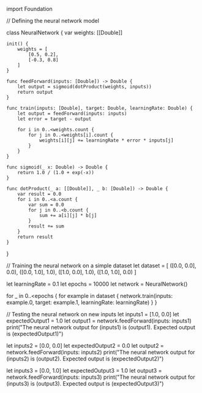 import Foundation

// Defining the neural network model

class NeuralNetwork {
    var weights: [[Double]]
    
    init() {
        weights = [
            [0.5, 0.2],
            [-0.3, 0.8]
        ]
    }
    
    func feedForward(inputs: [Double]) -> Double {
        let output = sigmoid(dotProduct(weights, inputs))
        return output
    }
    
    func train(inputs: [Double], target: Double, learningRate: Double) {
        let output = feedForward(inputs: inputs)
        let error = target - output
        
        for i in 0..<weights.count {
            for j in 0..<weights[i].count {
                weights[i][j] += learningRate * error * inputs[j]
            }
        }
    }
    
    func sigmoid(_ x: Double) -> Double {
        return 1.0 / (1.0 + exp(-x))
    }
    
    func dotProduct(_ a: [[Double]], _ b: [Double]) -> Double {
        var result = 0.0
        for i in 0..<a.count {
            var sum = 0.0
            for j in 0..<b.count {
                sum += a[i][j] * b[j]
            }
            result += sum
        }
        return result
    }
}

// Training the neural network on a simple dataset
let dataset = [
    ([0.0, 0.0], 0.0),
    ([0.0, 1.0], 1.0),
    ([1.0, 0.0], 1.0),
    ([1.0, 1.0], 0.0)
]

let learningRate = 0.1
let epochs = 10000
let network = NeuralNetwork()

for _ in 0..<epochs {
    for example in dataset {
        network.train(inputs: example.0, target: example.1, learningRate: learningRate)
    }
}

// Testing the neural network on new inputs
let inputs1 = [1.0, 0.0]
let expectedOutput1 = 1.0
let output1 = network.feedForward(inputs: inputs1)
print("The neural network output for \(inputs1) is \(output1). Expected output is \(expectedOutput1)")

let inputs2 = [0.0, 0.0]
let expectedOutput2 = 0.0
let output2 = network.feedForward(inputs: inputs2)
print("The neural network output for \(inputs2) is \(output2). Expected output is \(expectedOutput2)")

let inputs3 = [0.0, 1.0]
let expectedOutput3 = 1.0
let output3 = network.feedForward(inputs: inputs3)
print("The neural network output for \(inputs3) is \(output3). Expected output is \(expectedOutput3)")

